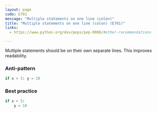 ```yaml
---
layout: page
code: E701
message: "Multiple statements on one line (colon)"
title: "Multiple statements on one line (colon) (E701)"
links:
  - https://www.python.org/dev/peps/pep-0008/#other-recommendations

---
```


Multiple statements should be on their own separate lines. This improves readability.

### Anti-pattern

```python
if x > 5: y = 10
```

### Best practice

```python
if x > 5:
    y = 10
```
